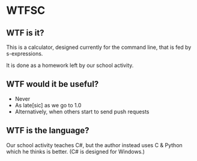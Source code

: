 WTFSC
=====
## WTF is it?
This is a calculator, designed currently for the
command line, that is fed by s-expressions.

It is done as a homework left by our school
activity.
## WTF would it be useful?
* Never
* As late[sic] as we go to 1.0
* Alternatively, when others start to send push
requests
## WTF is the language?
Our school activity teaches C#, but the author
instead uses C & Python which he thinks is better.
(C# is designed for Windows.)
